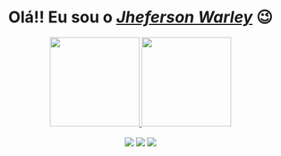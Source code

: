 
<div>

  <h1 align="center">Olá!! Eu sou o <a href="https://www.linkedin.com/in/jheferson-warley/" target="_blank"><i>Jheferson Warley</i></a> 😉</h1>
<div align="center">
  <a href="https://github.com/jheferson-warley" target="_blank">
  <img height="160em" src="https://github-readme-stats.vercel.app/api?username=jheferson-warley&show_icons=true&theme=midnight-purple&include_all_commits=true&count_private=true&bg_color=45,0d1117,24252D&hide_border=true&title_color=e3e1e3&text_color=ffffff&border_radius=10&icon_color=DA18A3&card_width=350"/>
  <img height="160em" src="https://github-readme-stats.vercel.app/api/top-langs/?username=jheferson-warley&layout=compact&langs_count=7&theme=midnight-purple&bg_color=45,0d1117,24252D&hide_border=true&title_color=e3e1e3&text_color=ffffff&border_radius=10&icon_color=DA18A3&card_width=350"/>
</div>

<br>
 
<div align="center">
  <a href="https://www.instagram.com/jheferson_warley/" target="_blank"><img src="https://img.shields.io/badge/-Instagram-%23E4405F?style=for-the-badge&logo=instagram&logoColor=white" target="_blank"></a>
  <a href="https://www.linkedin.com/in/jheferson-warley/" target="_blank"><img src="https://img.shields.io/badge/-LinkedIn-%230077B5?style=for-the-badge&logo=linkedin&logoColor=white" target="_blank"></a> 
  <a href="mailto:jhefersonwarley@gmail.com"><img src="https://img.shields.io/badge/-Gmail-%23333?style=for-the-badge&logo=gmail&logoColor=white" target="_blank"></a>
</div>

<div align="center">
  

  
</div>
